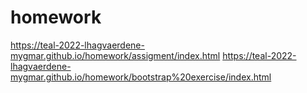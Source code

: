 # homework


https://teal-2022-lhagvaerdene-mygmar.github.io/homework/assigment/index.html
https://teal-2022-lhagvaerdene-mygmar.github.io/homework/bootstrap%20exercise/index.html

